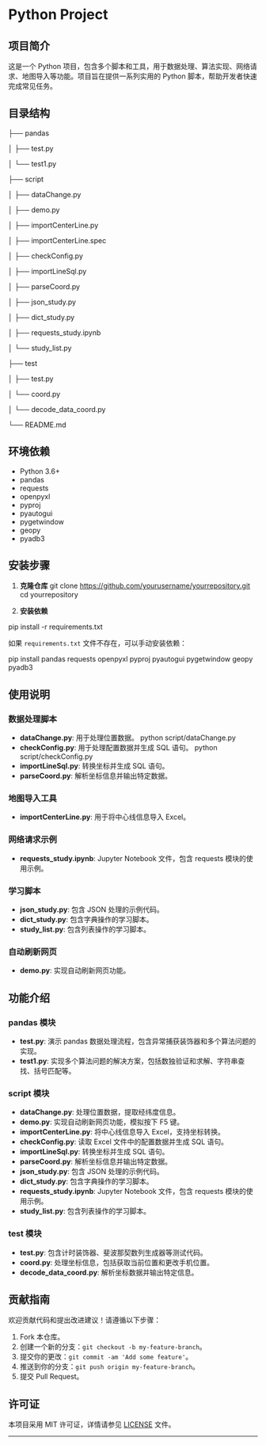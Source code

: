 ﻿# Python Project

## 项目简介
这是一个 Python 项目，包含多个脚本和工具，用于数据处理、算法实现、网络请求、地图导入等功能。项目旨在提供一系列实用的 Python 脚本，帮助开发者快速完成常见任务。

## 目录结构

├── pandas

│ ├── test.py 

│ └── test1.py 

├── script 

│ ├── dataChange.py 

│ ├── demo.py 

│ ├── importCenterLine.py 

│ ├── importCenterLine.spec 

│ ├── checkConfig.py 

│ ├── importLineSql.py 

│ ├── parseCoord.py 

│ ├── json_study.py 

│ ├── dict_study.py 

│ ├── requests_study.ipynb 

│ └── study_list.py 

├── test 

│ ├── test.py 

│ └── coord.py 

│ └── decode_data_coord.py 

└── README.md

## 环境依赖
- Python 3.6+
- pandas
- requests
- openpyxl
- pyproj
- pyautogui
- pygetwindow
- geopy
- pyadb3

## 安装步骤
1. **克隆仓库**
git clone https://github.com/yourusername/yourrepository.git
cd yourrepository

2. **安装依赖**

pip install -r requirements.txt

如果 `requirements.txt` 文件不存在，可以手动安装依赖：
   
pip install pandas requests openpyxl pyproj pyautogui pygetwindow geopy pyadb3

## 使用说明

### 数据处理脚本
- **dataChange.py**: 用于处理位置数据。
  python script/dataChange.py
- **checkConfig.py**: 用于处理配置数据并生成 SQL 语句。 
  python script/checkConfig.py
- **importLineSql.py**: 转换坐标并生成 SQL 语句。
- **parseCoord.py**: 解析坐标信息并输出特定数据。
### 地图导入工具
- **importCenterLine.py**: 用于将中心线信息导入 Excel。
### 网络请求示例
- **requests_study.ipynb**: Jupyter Notebook 文件，包含 requests 模块的使用示例。
### 学习脚本
- **json_study.py**: 包含 JSON 处理的示例代码。
- **dict_study.py**: 包含字典操作的学习脚本。
- **study_list.py**: 包含列表操作的学习脚本。
### 自动刷新网页
- **demo.py**: 实现自动刷新网页功能。
## 功能介绍

### pandas 模块
- **test.py**: 演示 pandas 数据处理流程，包含异常捕获装饰器和多个算法问题的实现。
- **test1.py**: 实现多个算法问题的解决方案，包括数独验证和求解、字符串查找、括号匹配等。

### script 模块
- **dataChange.py**: 处理位置数据，提取经纬度信息。
- **demo.py**: 实现自动刷新网页功能，模拟按下 F5 键。
- **importCenterLine.py**: 将中心线信息导入 Excel，支持坐标转换。
- **checkConfig.py**: 读取 Excel 文件中的配置数据并生成 SQL 语句。
- **importLineSql.py**: 转换坐标并生成 SQL 语句。
- **parseCoord.py**: 解析坐标信息并输出特定数据。
- **json_study.py**: 包含 JSON 处理的示例代码。
- **dict_study.py**: 包含字典操作的学习脚本。
- **requests_study.ipynb**: Jupyter Notebook 文件，包含 requests 模块的使用示例。
- **study_list.py**: 包含列表操作的学习脚本。

### test 模块
- **test.py**: 包含计时装饰器、斐波那契数列生成器等测试代码。
- **coord.py**: 处理坐标信息，包括获取当前位置和更改手机位置。
- **decode_data_coord.py**: 解析坐标数据并输出特定信息。

## 贡献指南
欢迎贡献代码和提出改进建议！请遵循以下步骤：
1. Fork 本仓库。
2. 创建一个新的分支：`git checkout -b my-feature-branch`。
3. 提交你的更改：`git commit -am 'Add some feature'`。
4. 推送到你的分支：`git push origin my-feature-branch`。
5. 提交 Pull Request。

## 许可证
本项目采用 MIT 许可证，详情请参见 [LICENSE](LICENSE) 文件。

---


  
  
  
  
  
  
  
  
  
   